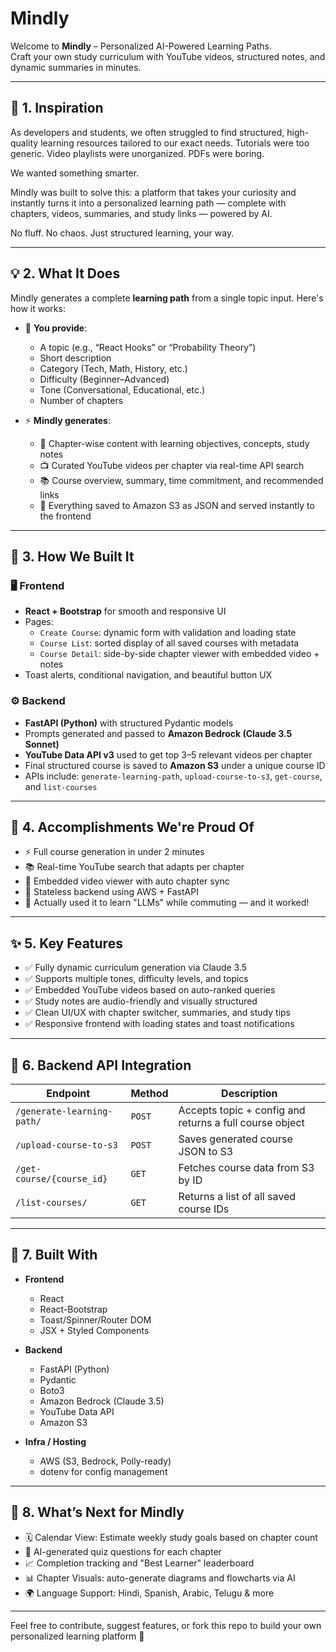 # Mindly

Welcome to **Mindly** – Personalized AI-Powered Learning Paths.  
Craft your own study curriculum with YouTube videos, structured notes, and dynamic summaries in minutes.

---

## 🧠 1. Inspiration

As developers and students, we often struggled to find structured, high-quality learning resources tailored to our exact needs. Tutorials were too generic. Video playlists were unorganized. PDFs were boring.

We wanted something smarter.

Mindly was built to solve this: a platform that takes your curiosity and instantly turns it into a personalized learning path — complete with chapters, videos, summaries, and study links — powered by AI.

No fluff. No chaos. Just structured learning, your way.

---

## 💡 2. What It Does

Mindly generates a complete **learning path** from a single topic input. Here's how it works:

- 🧠 **You provide**:
  - A topic (e.g., “React Hooks” or “Probability Theory”)
  - Short description
  - Category (Tech, Math, History, etc.)
  - Difficulty (Beginner–Advanced)
  - Tone (Conversational, Educational, etc.)
  - Number of chapters

- ⚡ **Mindly generates**:
  - 📖 Chapter-wise content with learning objectives, concepts, study notes
  - 📺 Curated YouTube videos per chapter via real-time API search
  - 📚 Course overview, summary, time commitment, and recommended links
  - 🧾 Everything saved to Amazon S3 as JSON and served instantly to the frontend

---

## 🔨 3. How We Built It

### 🖥️ Frontend
- **React + Bootstrap** for smooth and responsive UI
- Pages:
  - `Create Course`: dynamic form with validation and loading state
  - `Course List`: sorted display of all saved courses with metadata
  - `Course Detail`: side-by-side chapter viewer with embedded video + notes
- Toast alerts, conditional navigation, and beautiful button UX

### ⚙️ Backend
- **FastAPI (Python)** with structured Pydantic models
- Prompts generated and passed to **Amazon Bedrock (Claude 3.5 Sonnet)**
- **YouTube Data API v3** used to get top 3–5 relevant videos per chapter
- Final structured course is saved to **Amazon S3** under a unique course ID
- APIs include: `generate-learning-path`, `upload-course-to-s3`, `get-course`, and `list-courses`

---

## 🚀 4. Accomplishments We're Proud Of

- ⚡ Full course generation in under 2 minutes
- 📚 Real-time YouTube search that adapts per chapter
- 🎥 Embedded video viewer with auto chapter sync
- 🔄 Stateless backend using AWS + FastAPI
- 🧠 Actually used it to learn "LLMs" while commuting — and it worked!

---

## ✨ 5. Key Features

- ✅ Fully dynamic curriculum generation via Claude 3.5
- ✅ Supports multiple tones, difficulty levels, and topics
- ✅ Embedded YouTube videos based on auto-ranked queries
- ✅ Study notes are audio-friendly and visually structured
- ✅ Clean UI/UX with chapter switcher, summaries, and study tips
- ✅ Responsive frontend with loading states and toast notifications

---

## 🔌 6. Backend API Integration

| Endpoint | Method | Description |
|---------|--------|-------------|
| `/generate-learning-path/` | `POST` | Accepts topic + config and returns a full course object |
| `/upload-course-to-s3` | `POST` | Saves generated course JSON to S3 |
| `/get-course/{course_id}` | `GET` | Fetches course data from S3 by ID |
| `/list-courses/` | `GET` | Returns a list of all saved course IDs |

---

## 🧰 7. Built With

- **Frontend**
  - React
  - React-Bootstrap
  - Toast/Spinner/Router DOM
  - JSX + Styled Components

- **Backend**
  - FastAPI (Python)
  - Pydantic
  - Boto3
  - Amazon Bedrock (Claude 3.5)
  - YouTube Data API
  - Amazon S3

- **Infra / Hosting**
  - AWS (S3, Bedrock, Polly-ready)
  - dotenv for config management

---

## 🌱 8. What’s Next for Mindly

- 🗓️ Calendar View: Estimate weekly study goals based on chapter count
- 🧪 AI-generated quiz questions for each chapter
- 📈 Completion tracking and "Best Learner" leaderboard
- 📊 Chapter Visuals: auto-generate diagrams and flowcharts via AI
- 🌍 Language Support: Hindi, Spanish, Arabic, Telugu & more

---

Feel free to contribute, suggest features, or fork this repo to build your own personalized learning platform 🚀  
